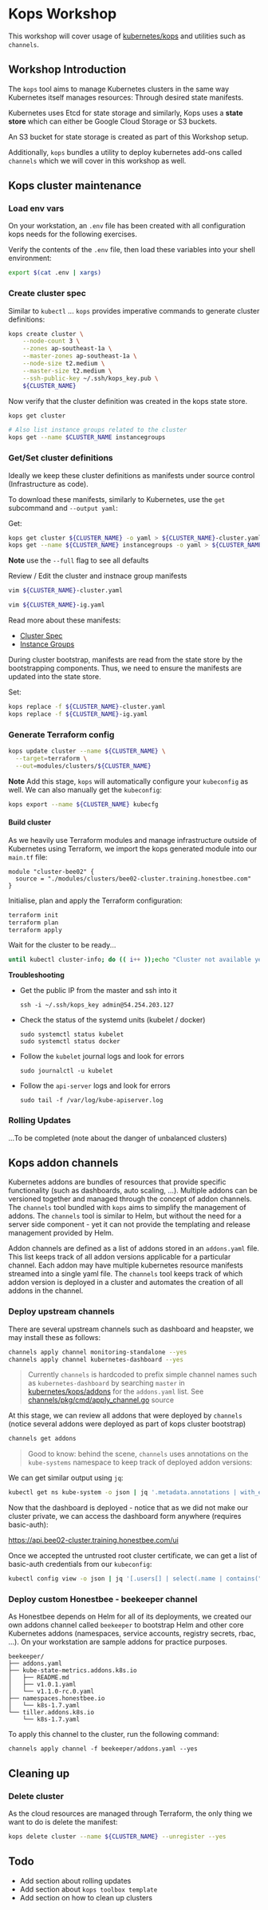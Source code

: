# Kops Workshop

This workshop will cover usage of [kubernetes/kops](https://github.com/kubernetes/kops) and utilities such as `channels`.

## Workshop Introduction

The `kops` tool aims to manage Kubernetes clusters in the same way Kubernetes itself manages resources: Through desired state manifests.

Kubernetes uses Etcd for state storage and similarly, Kops uses a **state store** which can either be Google Cloud Storage or S3 buckets. 

An S3 bucket for state storage is created as part of this Workshop setup.

Additionally, `kops` bundles a utility to deploy kubernetes add-ons called `channels` which we will cover in this workshop as well.

## Kops cluster maintenance

### Load env vars

On your workstation, an `.env` file has been created with all configuration kops needs for the following exercises.

Verify the contents of the `.env` file, then load these variables into your shell environment:

```bash
export $(cat .env | xargs)
```

### Create cluster spec

Similar to `kubectl` ... `kops` provides imperative commands to generate cluster definitions:

```bash
kops create cluster \
    --node-count 3 \
    --zones ap-southeast-1a \
    --master-zones ap-southeast-1a \
    --node-size t2.medium \
    --master-size t2.medium \
    --ssh-public-key ~/.ssh/kops_key.pub \
    ${CLUSTER_NAME}
```

Now verify that the cluster definition was created in the kops state store.

```bash
kops get cluster

# Also list instance groups related to the cluster
kops get --name $CLUSTER_NAME instancegroups
```

### Get/Set cluster definitions

Ideally we keep these cluster definitions as manifests under source control (Infrastructure as code).

To download these manifests, similarly to Kubernetes, use the `get` subcommand and `--output yaml`:

Get:

```bash
kops get cluster ${CLUSTER_NAME} -o yaml > ${CLUSTER_NAME}-cluster.yaml
kops get --name ${CLUSTER_NAME} instancegroups -o yaml > ${CLUSTER_NAME}-ig.yaml
```

**Note** use the `--full` flag to see all defaults

Review / Edit the cluster and instnace group manifests

```bash
vim ${CLUSTER_NAME}-cluster.yaml
```

```bash
vim ${CLUSTER_NAME}-ig.yaml
```

Read more about these manifests:

- [Cluster Spec](https://github.com/kubernetes/kops/blob/master/docs/cluster_spec.md)
- [Instance Groups](https://github.com/kubernetes/kops/blob/master/docs/instance_groups.md)

During cluster bootstrap, manifests are read from the state store by the bootstrapping components. 
Thus, we need to ensure the manifests are updated into the state store.

Set:

```bash
kops replace -f ${CLUSTER_NAME}-cluster.yaml
kops replace -f ${CLUSTER_NAME}-ig.yaml
```

### Generate Terraform config

```bash
kops update cluster --name ${CLUSTER_NAME} \
  --target=terraform \
  --out=modules/clusters/${CLUSTER_NAME} 
```

**Note** Add this stage, `kops` will automatically configure your `kubeconfig` as well. 
We can also manually get the `kubeconfig`: 

```bash
kops export --name ${CLUSTER_NAME} kubecfg
```

#### Build cluster

As we heavily use Terraform modules and manage infrastructure outside of Kubernetes using Terraform, we import the kops generated module into our `main.tf` file:

```hcl
module "cluster-bee02" {
  source = "./modules/clusters/bee02-cluster.training.honestbee.com"
}
```

Initialise, plan and apply the Terraform configuration:

```bash
terraform init
terraform plan
terraform apply
```

Wait for the cluster to be ready...

```bash
until kubectl cluster-info; do (( i++ ));echo "Cluster not available yet, waiting for 5 seconds ($i)"; sleep 5; done
```

**Troubleshooting**

-   Get the public IP from the master and ssh into it

    ```
    ssh -i ~/.ssh/kops_key admin@54.254.203.127
    ```

-   Check the status of the systemd units (kubelet / docker)

    ```
    sudo systemctl status kubelet
    sudo systemctl status docker
    ```

-   Follow the `kubelet` journal logs and look for errors

    ```
    sudo journalctl -u kubelet
    ```

-   Follow the `api-server` logs and look for errors

    ```
    sudo tail -f /var/log/kube-apiserver.log
    ```


### Rolling Updates

...To be completed (note about the danger of unbalanced clusters)

## Kops addon channels

Kubernetes addons are bundles of resources that provide specific functionality (such as dashboards, auto scaling, ...). Multiple addons can be versioned together and managed through the concept of
addon channels. The `channels` tool bundled with `kops` aims to simplify the management of addons. The `channels` tool is similar to Helm, but without the need for a server side component - yet it can not provide the templating and release management provided by Helm.

Addon channels are defined as a list of addons stored in an `addons.yaml` file. This list  keeps track of all addon versions applicable for a particular channel. Each addon may have multiple
kubernetes resource manifests streamed into a single yaml file. The `channels` tool keeps track of which addon version is deployed in a cluster and automates
the creation of all addons in the channel.

### Deploy upstream channels

There are several upstream channels such as dashboard and heapster, we may install these as follows:

```bash
channels apply channel monitoring-standalone --yes
channels apply channel kubernetes-dashboard --yes
```

> Currently `channels` is hardcoded to prefix simple channel names such as `kubernetes-dashboard` by searching `master` in [kubernetes/kops/addons](https://github.com/kubernetes/kops/tree/master/addons/kubernetes-dashboard) for the `addons.yaml` list.
> See [channels/pkg/cmd/apply_channel.go](https://sourcegraph.com/github.com/kubernetes/kops@1.7.1/-/blob/channels/pkg/cmd/apply_channel.go#L90) source

At this stage, we can review all addons that were deployed by `channels` (notice several addons were deployed as part of kops cluster bootstrap)

```bash
channels get addons
```

> Good to know: behind the scene, `channels` uses annotations on the `kube-systems` namespace to keep track of deployed addon versions:

We can get similar output using `jq`:

```bash
kubectl get ns kube-system -o json | jq '.metadata.annotations | with_entries(select(.value | contains("addons"))) | map_values(fromjson | .version)'
```

Now that the dashboard is deployed - notice that as we did not make our cluster private, we can access the dashboard form anywhere (requires basic-auth):

https://api.bee02-cluster.training.honestbee.com/ui

Once we accepted the untrusted root cluster certificate, we can get a list of basic-auth credentials from our `kubeconfig`:

```bash
kubectl config view -o json | jq '[.users[] | select(.name | contains("basic-auth")) | {(.name): {(.user.username): .user.password}}]'
```

### Deploy custom Honestbee - beekeeper channel

As Honestbee depends on Helm for all of its deployments, we created our own addons channel called `beekeeper` to bootstrap Helm and 
other core Kubernetes addons (namespaces, service accounts, registry secrets, rbac, ...). On your workstation are sample addons for
practice purposes.

```
beekeeper/
├── addons.yaml
├── kube-state-metrics.addons.k8s.io
│   ├── README.md
│   ├── v1.0.1.yaml
│   └── v1.1.0-rc.0.yaml
├── namespaces.honestbee.io
│   └── k8s-1.7.yaml
└── tiller.addons.k8s.io
    └── k8s-1.7.yaml
```

To apply this channel to the cluster, run the following command:

```
channels apply channel -f beekeeper/addons.yaml --yes
```


## Cleaning up

### Delete cluster

As the cloud resources are managed through Terraform, the only thing we want to do is delete the manifest:

```bash
kops delete cluster --name ${CLUSTER_NAME} --unregister --yes
```

## Todo

- Add section about rolling updates
- Add section about `kops toolbox template`
- Add section on how to clean up clusters
